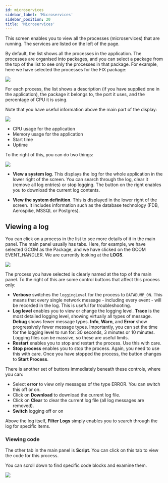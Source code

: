```yaml
---
id: microservices
sidebar_label: 'Microservices'
sidebar_position: 20
title: 'Microservices'
---
```


This screen enables you to view all the processes (microservices) that are running. The services are listed on the left of the page.

By default, the list shows all the processes in the application. The processes are organised into packages, and you can select a package from the top of the list to see only the processes in that package. 
For example, here we have selected the processes for the FIX package:

![](/img/con-micro1.png)

For each process, the list shows a description (if you have supplied one in the application), the package it belongs to, the port it uses, and the percentage of CPU it is using.

Note that you have useful information above the main part of the display:

![](/img/con-micro2.png)

* CPU usage for the application
* Memory usage for the application
* Start time
* Uptime


To the right of this, you can do two things:

![](/img/con-micro3.png)


* **View a system log**. This displays the log for the whole application in the lower right of the screen. You can search through the log, clear it (remove all log entries) or stop logging. The button on the right enables you to download the current log contents.

* **View the system definition**. This is displayed in the lower right of the screen. It includes information such as the database technology (FDB, Aerospike, MSSQL or Postgres).

## Viewing a log
You can click on a process in the list to see more details of it in the main panel.
The main panel usually has tabs. Here, for example, we have selected GCOM as the Package, and we have clicked on the GCOM EVENT_HANDLER. We are currently looking at the **LOGS**.

![](/img/con-micro4.png)

The process you have selected is clearly named at the top of the main panel. To the right of this are some control buttons that affect this process only:

* **Verbose** switches the `loggingLevel` for the process to `DATADUMP_ON`. This means that every single network message - including every event - will be recorded in the log. This is useful for troubleshooting.
* **Log level** enables you to view or change the logging level. **Trace** is the most detailed logging level, showing virtually all types of message. **Debug** shows fewer message types. **Info**, **Warn**, and **Error** show progressively fewer message types. Importantly, you can set the time for the logging level to run for: 30 seconds, 3 minutes or 10 minutes. Logging files can be massive, so these are useful limits.
* **Restart** enables you to stop and restart the process. Use this with care.
* **Stop process** enables you to stop the process. Again, you need to use this with care. Once you have stopped the process, the button changes to **Start Process**.

There is another set of buttons immediately beneath these controls, where you can:
* Select **error** to view only messages of the type ERROR. You can switch this off or on.
* Click on **Download** to download the current log file.
* Click on **Clear** to clear the current log file (all log messages are removed).
* **Switch** logging off or on

 Above the log itself, **Filter Logs** simply enables you to search through the log for specific items.

### Viewing code
The other tab in the main panel is **Script**.
You can click on this tab to view the code for this process.

You can scroll down to find specific code blocks and examine them.

![](/img/con-micro5.png)




